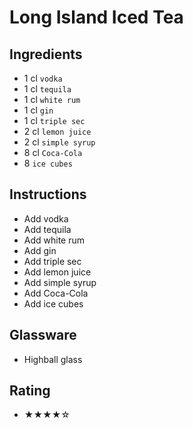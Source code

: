 # Long Island Iced Tea

## Ingredients
- 1 cl `vodka`
- 1 cl `tequila`
- 1 cl `white rum`
- 1 cl `gin`
- 1 cl `triple sec`
- 2 cl `lemon juice`
- 2 cl `simple syrup`
- 8 cl `Coca-Cola`
- 8 `ice cubes`

## Instructions
- Add vodka
- Add tequila
- Add white rum
- Add gin
- Add triple sec
- Add lemon juice
- Add simple syrup
- Add Coca-Cola
- Add ice cubes

## Glassware
- Highball glass

## Rating
- ★★★★☆